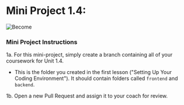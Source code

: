 # Mini Project 1.4:

![Become](https://avatars2.githubusercontent.com/u/38302861?s=200&v=4)

### Mini Project Instructions

1a. For this mini-project, simply create a branch containing all of your coursework for Unit 1.4.
  * This is the folder you created in the first lesson ("Setting Up Your Coding Environment"). It should contain folders called `frontend` and `backend`.

1b. Open a new Pull Request and assign it to your coach for review.
